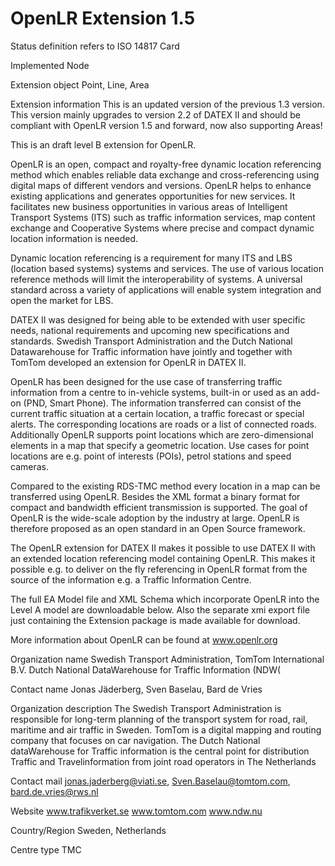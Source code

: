 # OpenLR Extension 1.5

Status definition refers to ISO 14817
Card

Implemented Node

Extension object
Point, Line, Area

Extension information
This is an updated version of the previous 1.3 version. This version mainly upgrades to version 2.2 of DATEX II and should be compliant with OpenLR version 1.5 and forward, now also supporting Areas!

This is an draft level B extension for OpenLR.

OpenLR is an open, compact and royalty-free dynamic location referencing method which enables reliable data exchange and cross-referencing using digital maps of different vendors and versions. OpenLR helps to enhance existing applications and generates opportunities for new services. It facilitates new business opportunities in various areas of Intelligent Transport Systems (ITS) such as traffic information services, map content exchange and Cooperative Systems where precise and compact dynamic location information is needed.

Dynamic location referencing is a requirement for many ITS and LBS (location based systems) systems and services. The use of various location reference methods will limit the interoperability of systems. A universal standard across a variety of applications will enable system integration and open the market for LBS.

DATEX II was designed for being able to be extended with user specific needs, national requirements and upcoming new specifications and standards. Swedish Transport Administration and the Dutch National Datawarehouse for Traffic information have jointly and together with TomTom developed an extension for OpenLR in DATEX II.

OpenLR has been designed for the use case of transferring traffic information from a centre to in-vehicle systems, built-in or used as an add-on (PND, Smart Phone). The information transferred can consist of the current traffic situation at a certain location, a traffic forecast or special alerts. The corresponding locations are roads or a list of connected roads. Additionally OpenLR supports point locations which are zero-dimensional elements in a map that specify a geometric location. Use cases for point locations are e.g. point of interests (POIs), petrol stations and speed cameras.

Compared to the existing RDS-TMC method every location in a map can be transferred using OpenLR. Besides the XML format a binary format for compact and bandwidth efficient transmission is supported. The goal of OpenLR is the wide-scale adoption by the industry at large. OpenLR is therefore proposed as an open standard in an Open Source framework.

The OpenLR extension for DATEX II makes it possible to use DATEX II with an extended location referencing model containing OpenLR. This makes it possible e.g. to deliver on the fly referencing in OpenLR format from the source of the information e.g. a Traffic Information Centre.

The full EA Model file and XML Schema which incorporate OpenLR into the Level A model are downloadable below. Also the separate xmi export file just containing the Extension package is made available for download.

More information about OpenLR can be found at www.openlr.org

Organization name
Swedish Transport Administration, TomTom International B.V. Dutch National DataWarehouse for Traffic Information (NDW(

Contact name
Jonas Jäderberg, Sven Baselau, Bard de Vries

Organization description
The Swedish Transport Administration is responsible for long-term planning of the transport system for road, rail, maritime and air traffic in Sweden.
TomTom is a digital mapping and routing company that focuses on car navigation.
The Dutch National dataWarehouse for Traffic information is the central point for distribution Traffic and Travelinformation from joint road operators in The Netherlands

Contact mail
jonas.jaderberg@viati.se, Sven.Baselau@tomtom.com, bard.de.vries@rws.nl

Website
www.trafikverket.se www.tomtom.com www.ndw.nu

Country/Region
Sweden, Netherlands

Centre type
TMC
